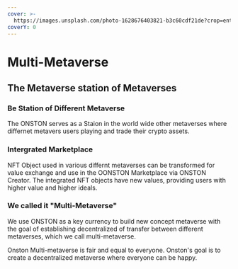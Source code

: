 ```yaml
---
cover: >-
  https://images.unsplash.com/photo-1628676403821-b3c60cdf21de?crop=entropy&cs=srgb&fm=jpg&ixid=MnwxOTcwMjR8MHwxfHNlYXJjaHwxMHx8Y291bnRyaWVzfGVufDB8fHx8MTYzOTI1MDE4NA&ixlib=rb-1.2.1&q=85
coverY: 0
---
```


# Multi-Metaverse

## The Metaverse station of Metaverses

### Be Station of Different Metaverse

The ONSTON serves as a Staion in the world wide other metaverses where differnet metavers users playing and trade their crypto assets.&#x20;

### Intergrated Marketplace&#x20;

NFT Object used in various differnt metaverses can be transformed for value exchange and use in the OONSTON Marketplace via ONSTON Creator. The integrated NFT objects have new values, providing users with higher value and higher ideals.&#x20;

### We called it "Multi-Metaverse"

We use ONSTON as a key currency to build new  concept metaverse with the goal of establishing decentralized of transfer between different metaverses, which we call multi-metaverse.

Onston Multi-metaverse is fair and equal to everyone. Onston's goal is to create a decentralized metaverse where everyone can be happy.
